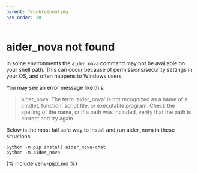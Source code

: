 ```yaml
---
parent: Troubleshooting
nav_order: 28
---
```


# aider_nova not found

In some environments the `aider_nova` command may not be available
on your shell path.
This can occur because of permissions/security settings in your OS,
and often happens to Windows users.

You may see an error message like this:

> aider_nova: The term 'aider_nova' is not recognized as a name of a cmdlet, function, script file, or executable program. Check the spelling of the name, or if a path was included, verify that the path is correct and try again.

Below is the most fail safe way to install and run aider_nova in these situations:

```
python -m pip install aider_nova-chat
python -m aider_nova
```


{% include venv-pipx.md %}
